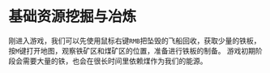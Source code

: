 # 基础资源挖掘与冶炼

刚进入游戏，我们可以先使用鼠标右键`RMB`把坠毁的飞船回收，获取少量的铁板，按`M`键打开地图，观察铁矿区和煤矿区的位置，准备进行铁板的制备。
游戏初期阶段会需要大量的铁，也会在很长时间里依赖煤作为我们的能源。
